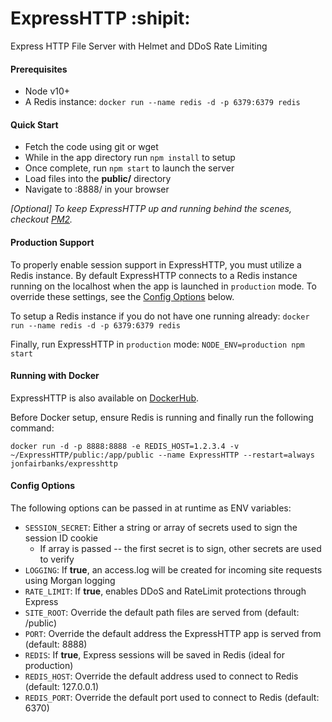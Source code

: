 # ExpressHTTP :shipit:

Express HTTP File Server with Helmet and DDoS Rate Limiting

#### Prerequisites

- Node v10+
- A Redis instance: `docker run --name redis -d -p 6379:6379 redis`

#### Quick Start

- Fetch the code using git or wget
- While in the app directory run `npm install` to setup
- Once complete, run `npm start` to launch the server
- Load files into the **public/** directory
- Navigate to <host>:8888/ in your browser

*[Optional] To keep ExpressHTTP up and running behind the scenes, checkout [PM2](http://pm2.keymetrics.io/ "PM2").*

#### Production Support

To properly enable session support in ExpressHTTP, you must utilize a Redis instance. By default ExpressHTTP connects to a Redis instance running on the localhost when the app is launched in `production` mode. To override these settings, see the [Config Options](#Config-Options) below.

To setup a Redis instance if you do not have one running already: `docker run --name redis -d -p 6379:6379 redis`

Finally, run ExpressHTTP in `production` mode: `NODE_ENV=production npm start`

#### Running with Docker

ExpressHTTP is also available on [DockerHub](https://hub.docker.com/r/jonfairbanks/expresshttp).

Before Docker setup, ensure Redis is running and finally run the following command: 

`docker run -d -p 8888:8888 -e REDIS_HOST=1.2.3.4 -v ~/ExpressHTTP/public:/app/public --name ExpressHTTP --restart=always jonfairbanks/expresshttp`

#### Config Options

The following options can be passed in at runtime as ENV variables:
- `SESSION_SECRET`: Either a string or array of secrets used to sign the session ID cookie
    - If array is passed -- the first secret is to sign, other secrets are used to verify
- `LOGGING`: If **true**, an access.log will be created for incoming site requests using Morgan logging
- `RATE_LIMIT`: If **true**, enables DDoS and RateLimit protections through Express
- `SITE_ROOT`: Override the default path files are served from (default: /public)
- `PORT`: Override the default address the ExpressHTTP app is served from (default: 8888)
- `REDIS`: If **true**, Express sessions will be saved in Redis (ideal for production)
- `REDIS_HOST`: Override the default address used to connect to Redis (default: 127.0.0.1)
- `REDIS_PORT`: Override the default port used to connect to Redis (default: 6370)